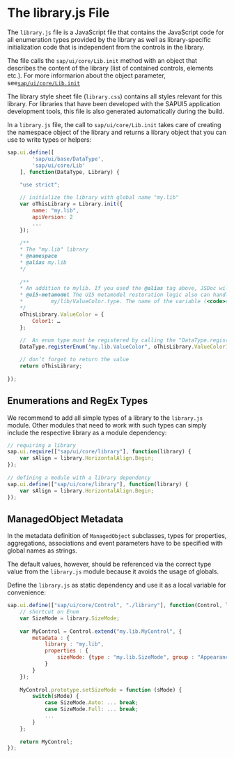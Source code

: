 <!-- loiobd039ed5f99e4d3f8d020b0da62f9d85 -->

# The library.js File

The `library.js` file is a JavaScript file that contains the JavaScript code for all enumeration types provided by the library as well as library-specific initialization code that is independent from the controls in the library.

The file calls the `sap/ui/core/Lib.init` method with an object that describes the content of the library \(list of contained controls, elements etc.\). For more informarion about the object parameter, see[`sap/ui/core/Lib.init`](https://ui5.sap.com/#/api/sap.ui.core.Lib%23methods/sap.ui.core.Lib.init)

The library style sheet file \(`library.css`\) contains all styles relevant for this library. For libraries that have been developed with the SAPUI5 application development tools, this file is also generated automatically during the build.

In a `library.js` file, the call to `sap/ui/core/Lib.init` takes care of creating the namespace object of the library and returns a library object that you can use to write types or helpers:

```js
sap.ui.define([
		'sap/ui/base/DataType',
		'sap/ui/core/Lib'
	], function(DataType, Library) {
 
	"use strict";

	// initialize the library with global name "my.lib"
	var oThisLibrary = Library.init({
		name: "my.lib",
		apiVersion: 2
		...
	});	
 
	/**
	* The "my.lib" library
	* @namespace
	* @alias my.lib
	*/
 
	/**
	* An addition to mylib. If you used the @alias tag above, JSDoc will recognize this as my.lib.ValueColor.
	* @ui5-metamodel The UI5 metamodel restoration logic also can handle this kind of definition and will create an enumeration type
	*         my/lib/ValueColor.type. The name of the variable (<code>oThisLibrary</code>) is not mandatory, just an example.
	*/
	oThisLibrary.ValueColor = {
		Color1: …
	};
 
	//  An enum type must be registered by calling the "DataType.registerEnum()" method
	DataType.registerEnum("my.lib.ValueColor", oThisLibrary.ValueColor);

	// don’t forget to return the value
	return oThisLibrary;
 
});
```



<a name="loiobd039ed5f99e4d3f8d020b0da62f9d85__section_cxp_t22_2z"/>

## Enumerations and RegEx Types



We recommend to add all simple types of a library to the `library.js` module. Other modules that need to work with such types can simply include the respective library as a module dependency:

```js
// requiring a library
sap.ui.require(["sap/ui/core/library"], function(library) {
    var sAlign = library.HorizontalAlign.Begin;
});
 
// defining a module with a library dependency
sap.ui.define(["sap/ui/core/library"], function(library) {
    var sAlign = library.HorizontalAlign.Begin;
});
```



<a name="loiobd039ed5f99e4d3f8d020b0da62f9d85__section_tx3_y22_2z"/>

## ManagedObject Metadata

In the metadata definition of `ManagedObject` subclasses, types for properties, aggregations, associations and event parameters have to be specified with global names as strings.

The default values, however, should be referenced via the correct type value from the `library.js` module because it avoids the usage of globals.

Define the `library.js` as static dependency and use it as a local variable for convenience:

```js
sap.ui.define(["sap/ui/core/Control", "./library"], function(Control, library) {
    // shortcut on Enum
    var SizeMode = library.SizeMode;
 
    var MyControl = Control.extend("my.lib.MyControl", {
        metadata : {
            library : "my.lib",
            properties : {
                sizeMode: {type : "my.lib.SizeMode", group : "Appearance", defaultValue : SizeMode.Auto}
            }
        }
    });
 
    MyControl.prototype.setSizeMode = function (sMode) {
        switch(sMode) {
            case SizeMode.Auto: ... break;
            case SizeMode.Full: ... break;
            ...
        }
    };
 
    return MyControl;
});
```


